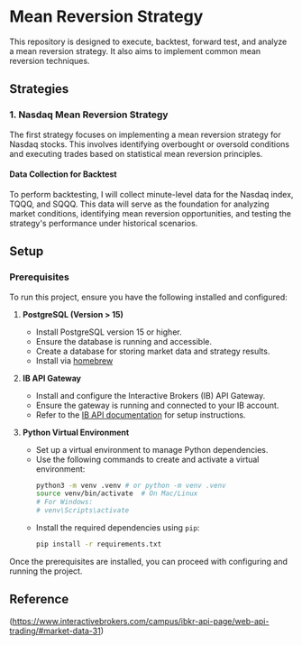 # Mean Reversion Strategy

This repository is designed to execute, backtest, forward test, and analyze a mean reversion strategy. It also aims to implement common mean reversion techniques.

## Strategies

### 1. Nasdaq Mean Reversion Strategy
The first strategy focuses on implementing a mean reversion strategy for Nasdaq stocks. This involves identifying overbought or oversold conditions and executing trades based on statistical mean reversion principles.

#### Data Collection for Backtest

To perform backtesting, I will collect minute-level data for the Nasdaq index, TQQQ, and SQQQ. This data will serve as the foundation for analyzing market conditions, identifying mean reversion opportunities, and testing the strategy's performance under historical scenarios.

## Setup

### Prerequisites
To run this project, ensure you have the following installed and configured:

1. **PostgreSQL (Version > 15)**  
   - Install PostgreSQL version 15 or higher. 
   - Ensure the database is running and accessible.  
   - Create a database for storing market data and strategy results.
   - Install via [homebrew](https://formulae.brew.sh/formula/postgresql@15)

2. **IB API Gateway**  
   - Install and configure the Interactive Brokers (IB) API Gateway.  
   - Ensure the gateway is running and connected to your IB account.  
   - Refer to the [IB API documentation](https://www.interactivebrokers.com/campus/ibkr-api-page/cpapi-v1/#gw-step-one) for setup instructions.

3. **Python Virtual Environment**  
   - Set up a virtual environment to manage Python dependencies.  
   - Use the following commands to create and activate a virtual environment:
     ```bash
     python3 -m venv .venv # or python -m venv .venv
     source venv/bin/activate  # On Mac/Linux
     # For Windows:
     # venv\Scripts\activate
     ```
   - Install the required dependencies using `pip`:
     ```bash
     pip install -r requirements.txt
     ```

Once the prerequisites are installed, you can proceed with configuring and running the project.



## Reference
(https://www.interactivebrokers.com/campus/ibkr-api-page/web-api-trading/#market-data-31)